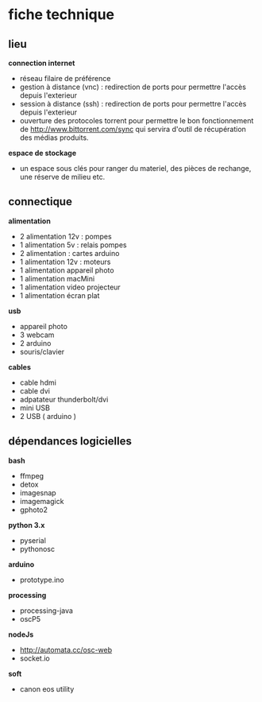 # fiche technique

## lieu
**connection internet**

- réseau filaire de préférence
- gestion à distance (vnc) : redirection de ports pour permettre l'accès depuis l'exterieur 
- session à distance (ssh) : redirection de ports pour permettre l'accès depuis l'exterieur
- ouverture des protocoles torrent pour permettre le bon fonctionnement de <http://www.bittorrent.com/sync> qui servira d'outil de récupération des médias produits.

**espace de stockage**

- un espace sous clés pour ranger du materiel, des pièces de rechange, une réserve de milieu etc.

## connectique

**alimentation**

- 2 alimentation 12v : pompes
- 1 alimentation 5v : relais pompes 
- 2 alimentation : cartes arduino
- 1 alimentation 12v : moteurs
- 1 alimentation appareil photo
- 1 alimentation macMini
- 1 alimentation video projecteur
- 1 alimentation écran plat

**usb**

- appareil photo 
- 3 webcam
- 2 arduino
- souris/clavier

**cables**
- cable hdmi
- cable dvi
- adpatateur thunderbolt/dvi
- mini USB
- 2 USB ( arduino )

## dépendances logicielles

**bash**
- ffmpeg
- detox
- imagesnap
- imagemagick
- gphoto2

**python 3.x**
- pyserial
- pythonosc

**arduino**
- prototype.ino

**processing**
- processing-java
- oscP5

**nodeJs**
- http://automata.cc/osc-web
- socket.io

**soft**
- canon eos utility
